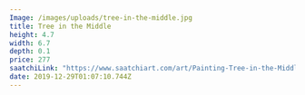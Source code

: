 ```yaml
---
Image: /images/uploads/tree-in-the-middle.jpg
title: Tree in the Middle
height: 4.7
width: 6.7
depth: 0.1
price: 277
saatchiLink: "https://www.saatchiart.com/art/Painting-Tree-in-the-Middle/189576/4946915/view"
date: 2019-12-29T01:07:10.744Z
---
```

